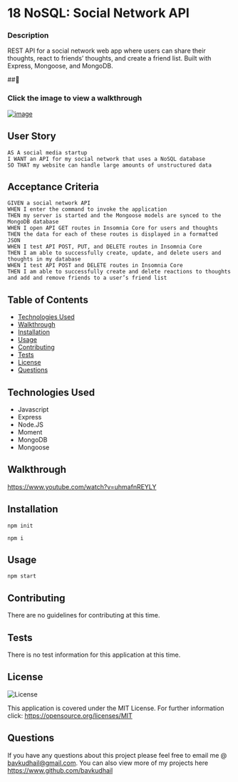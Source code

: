 # 18 NoSQL: Social Network API

### Description
REST API for a social network web app where users can share their thoughts, react to friends’ thoughts, and create a friend list. 
Built with Express, Mongoose, and MongoDB.

##🎥 
### Click the image to view a walkthrough
[![image](https://user-images.githubusercontent.com/93915846/167193926-56f37a91-f93c-4694-8076-e227261896ee.png)](https://www.youtube.com/watch?v=uhmafnREYLY)


## User Story
```
AS A social media startup
I WANT an API for my social network that uses a NoSQL database
SO THAT my website can handle large amounts of unstructured data
```

## Acceptance Criteria
```
GIVEN a social network API
WHEN I enter the command to invoke the application
THEN my server is started and the Mongoose models are synced to the MongoDB database
WHEN I open API GET routes in Insomnia Core for users and thoughts
THEN the data for each of these routes is displayed in a formatted JSON
WHEN I test API POST, PUT, and DELETE routes in Insomnia Core
THEN I am able to successfully create, update, and delete users and thoughts in my database
WHEN I test API POST and DELETE routes in Insomnia Core
THEN I am able to successfully create and delete reactions to thoughts and add and remove friends to a user’s friend list
```

 ## Table of Contents
 * [Technologies Used](#technologies-used)
 * [Walkthrough](#walkthrough)
 * [Installation](#installation)
 * [Usage](#usage)
 * [Contributing](#contributing)
 * [Tests](#tests)
 * [License](#license)
 * [Questions](#questions)


 ## Technologies Used
  * Javascript
  * Express
  * Node.JS
  * Moment
  * MongoDB
  * Mongoose

## Walkthrough
https://www.youtube.com/watch?v=uhmafnREYLY


## Installation
`npm init`

`npm i`

## Usage
`npm start`


## Contributing
  There are no guidelines for contributing at this time.


## Tests
There is no test information for this application at this time.


## License
![License](https://img.shields.io/badge/License-MIT-yellow.svg)
  
This application is covered under the MIT License. For further information click: 
https://opensource.org/licenses/MIT


## Questions
  If you have any questions about this project please feel free to email me @ bavkudhail@gmail.com. You can also view more of my projects here https://www.github.com/bavkudhail



